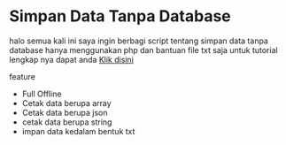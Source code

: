 
# Simpan Data Tanpa Database
halo semua kali ini saya ingin berbagi script tentang simpan data tanpa database hanya menggunakan php dan bantuan file txt saja
untuk tutorial lengkap nya dapat anda
[Klik disini](https://clouddark.xyz/?p=5672)

feature
 - Full Offline
 - Cetak data berupa array
 - Cetak data berupa json
 - cetak data berupa string
 - impan data kedalam bentuk txt

